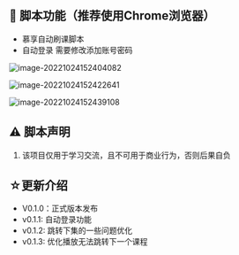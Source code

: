 ## 📜 脚本功能（推荐使用Chrome浏览器）

- 慕享自动刷课脚本
- 自动登录 需要修改添加账号密码

![image-20221024152404082](https://xingqiu-tuchuang-1256524210.cos.ap-shanghai.myqcloud.com/14510/image-20221024152404082.png)

![image-20221024152422641](https://xingqiu-tuchuang-1256524210.cos.ap-shanghai.myqcloud.com/14510/image-20221024152422641.png)

![image-20221024152439108](https://xingqiu-tuchuang-1256524210.cos.ap-shanghai.myqcloud.com/14510/image-20221024152439108.png)

## ⚠ 脚本声明

1. 该项目仅用于学习交流，且不可用于商业行为，否则后果自负

## ☆更新介绍

-   V0.1.0：正式版本发布
-   v0.1.1: 自动登录功能
-   v0.1.2: 跳转下集的一些问题优化
-   v0.1.3: 优化播放无法跳转下一个课程
